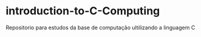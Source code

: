 # introduction-to-C-Computing
Repositorio para estudos da base de computação ultilizando a linguagem C
